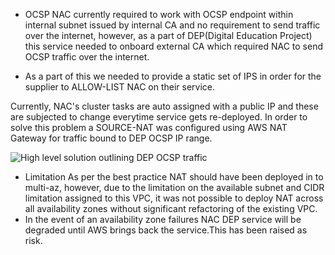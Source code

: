 - OCSP
  NAC currently required to work with OCSP endpoint within internal subnet issued by internal CA and no requirement to send traffic over the internet, however, as a part of DEP(Digital Education Project) this service needed to onboard external CA which required NAC to send OCSP traffic over the internet.

- As a part of this we needed to provide a static set of IPS in order for the supplier to ALLOW-LIST NAC on their service.

Currently, NAC's cluster tasks are auto assigned with a public IP and these are subjected to change everytime service gets re-deployed.
In order to solve this problem a SOURCE-NAT was configured using AWS NAT Gateway for traffic bound to DEP OCSP IP range.

![High level solution outlining DEP OCSP traffic
](./documentation/azure-images/ocsp-nat.png)

- Limitation
  As per the best practice NAT should have been deployed in to multi-az, however, due to the limitation on the available subnet and CIDR limitation assigned to this VPC, it was not possible to deploy NAT across all availability zones without significant refactoring of the existing VPC.
- In the event of an availability zone failures NAC DEP service will be degraded until AWS brings back the service.This has been raised as risk.
